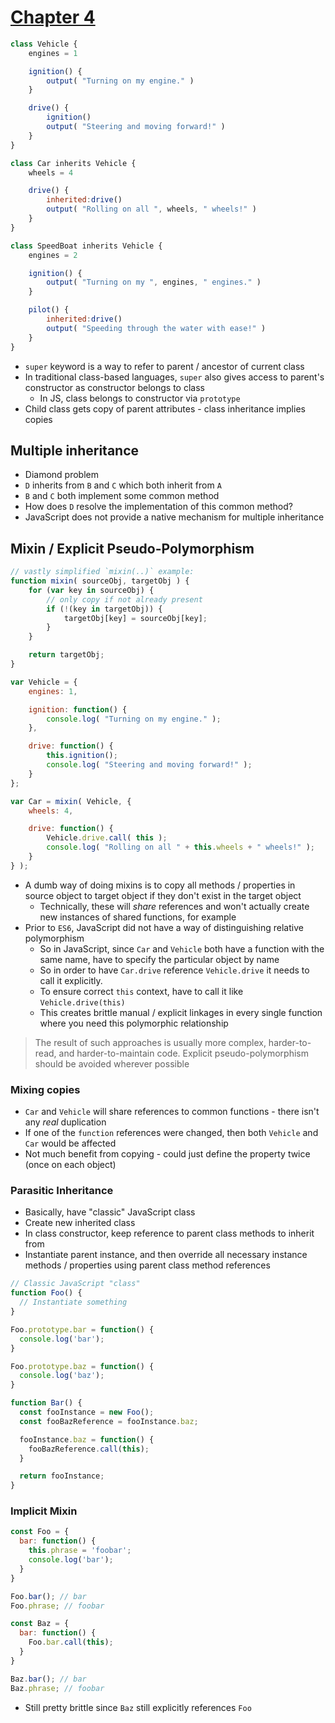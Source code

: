 # [Chapter 4](https://github.com/getify/You-Dont-Know-JS/blob/master/this%20%26%20object%20prototypes/ch4.md)

```javascript
class Vehicle {
	engines = 1

	ignition() {
		output( "Turning on my engine." )
	}

	drive() {
		ignition()
		output( "Steering and moving forward!" )
	}
}

class Car inherits Vehicle {
	wheels = 4

	drive() {
		inherited:drive()
		output( "Rolling on all ", wheels, " wheels!" )
	}
}

class SpeedBoat inherits Vehicle {
	engines = 2

	ignition() {
		output( "Turning on my ", engines, " engines." )
	}

	pilot() {
		inherited:drive()
		output( "Speeding through the water with ease!" )
	}
}
```

* `super` keyword is a way to refer to parent / ancestor of current class
* In traditional class-based languages, `super` also gives access to parent's constructor as constructor belongs to class
  * In JS, class belongs to constructor via `prototype`
* Child class gets copy of parent attributes - class inheritance implies copies

## Multiple inheritance

* Diamond problem
* `D` inherits from `B` and `C` which both inherit from `A`
* `B` and `C` both implement some common method
* How does `D` resolve the implementation of this common method?
* JavaScript does not provide a native mechanism for multiple inheritance

## Mixin / Explicit Pseudo-Polymorphism

```javascript
// vastly simplified `mixin(..)` example:
function mixin( sourceObj, targetObj ) {
	for (var key in sourceObj) {
		// only copy if not already present
		if (!(key in targetObj)) {
			targetObj[key] = sourceObj[key];
		}
	}

	return targetObj;
}

var Vehicle = {
	engines: 1,

	ignition: function() {
		console.log( "Turning on my engine." );
	},

	drive: function() {
		this.ignition();
		console.log( "Steering and moving forward!" );
	}
};

var Car = mixin( Vehicle, {
	wheels: 4,

	drive: function() {
		Vehicle.drive.call( this );
		console.log( "Rolling on all " + this.wheels + " wheels!" );
	}
} );
```

* A dumb way of doing mixins is to copy all methods / properties in source object to target object if they don't exist in the target object
  * Technically, these will *share* references and won't actually create new instances of shared functions, for example
* Prior to `ES6`, JavaScript did not have a way of distinguishing relative polymorphism
  * So in JavaScript, since `Car` and `Vehicle` both have a function with the same name, have to specify the particular object by name
  * So in order to have `Car.drive` reference `Vehicle.drive` it needs to call it explicitly.
  * To ensure correct `this` context, have to call it like `Vehicle.drive(this)`
  * This creates brittle manual / explicit linkages in every single function where you need this polymorphic relationship

> The result of such approaches is usually more complex, harder-to-read, and harder-to-maintain code. Explicit pseudo-polymorphism should be avoided wherever possible

### Mixing copies

* `Car` and `Vehicle` will share references to common functions - there isn't any *real* duplication
* If one of the `function` references were changed, then both `Vehicle` and `Car` would be affected
* Not much benefit from copying - could just define the property twice (once on each object)

### Parasitic Inheritance

* Basically, have "classic" JavaScript class
* Create new inherited class
* In class constructor, keep reference to parent class methods to inherit from
* Instantiate parent instance, and then override all necessary instance methods / properties using parent class method references

```javascript
// Classic JavaScript "class"
function Foo() {
  // Instantiate something
}

Foo.prototype.bar = function() {
  console.log('bar');
}

Foo.prototype.baz = function() {
  console.log('baz');
}

function Bar() {
  const fooInstance = new Foo();
  const fooBazReference = fooInstance.baz;

  fooInstance.baz = function() {
    fooBazReference.call(this);
  }

  return fooInstance;
}
```

### Implicit Mixin

```javascript
const Foo = {
  bar: function() {
    this.phrase = 'foobar';
    console.log('bar');
  }
}

Foo.bar(); // bar
Foo.phrase; // foobar

const Baz = {
  bar: function() {
    Foo.bar.call(this);
  }
}

Baz.bar(); // bar
Baz.phrase; // foobar
```

* Still pretty brittle since `Baz` still explicitly references `Foo`
